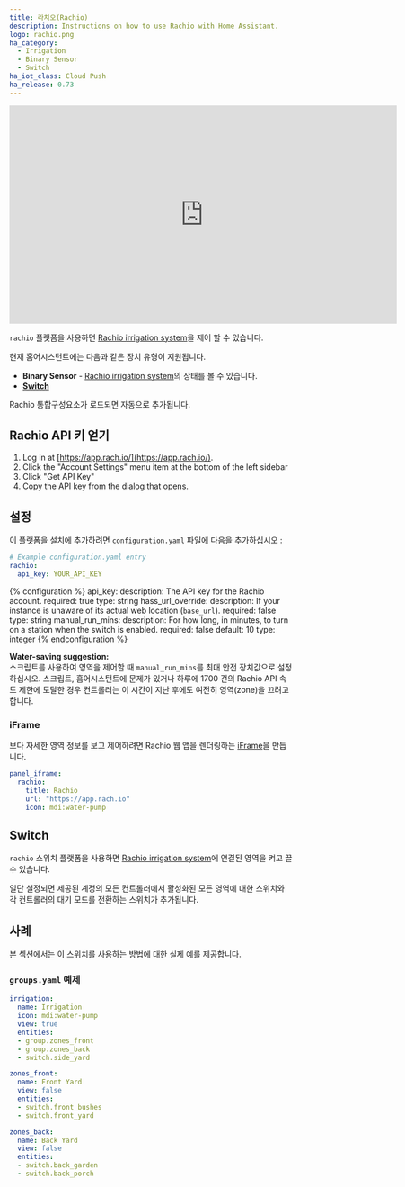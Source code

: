 ```yaml
---
title: 라치오(Rachio)
description: Instructions on how to use Rachio with Home Assistant.
logo: rachio.png
ha_category:
  - Irrigation
  - Binary Sensor
  - Switch
ha_iot_class: Cloud Push
ha_release: 0.73
---
```


<div class='videoWrapper'>
<iframe width="690" height="388" src="https://www.youtube.com/embed/qwYOxToNePM" frameborder="0" allow="accelerometer; autoplay; encrypted-media; gyroscope; picture-in-picture" allowfullscreen></iframe>
</div>

`rachio` 플랫폼을 사용하면 [Rachio irrigation system](https://rachio.com/)을 제어 할 수 있습니다.

현재 홈어시스턴트에는 다음과 같은 장치 유형이 지원됩니다.

- **Binary Sensor** - [Rachio irrigation system](https://rachio.com/)의 상태를 볼 수 있습니다.
- [**Switch**](#switch)

Rachio 통합구성요소가 로드되면 자동으로 추가됩니다.

## Rachio API 키 얻기

1. Log in at [https://app.rach.io/](https://app.rach.io/).
2. Click the "Account Settings" menu item at the bottom of the left sidebar
3. Click "Get API Key"
4. Copy the API key from the dialog that opens.

## 설정

이 플랫폼을 설치에 추가하려면 `configuration.yaml` 파일에 다음을 추가하십시오 :

```yaml
# Example configuration.yaml entry
rachio:
  api_key: YOUR_API_KEY
```

{% configuration %}
api_key:
  description: The API key for the Rachio account.
  required: true
  type: string
hass_url_override:
  description: If your instance is unaware of its actual web location (`base_url`).
  required: false
  type: string
manual_run_mins:
  description: For how long, in minutes, to turn on a station when the switch is enabled.
  required: false
  default: 10
  type: integer
{% endconfiguration %}

<div class='note'>

**Water-saving suggestion:**<br>
스크립트를 사용하여 영역을 제어할 때 `manual_run_mins`를 최대 안전 장치값으로 설정하십시오. 스크립트, 홈어시스턴트에 문제가 있거나 하루에 1700 건의 Rachio API 속도 제한에 도달한 경우 컨트롤러는 이 시간이 지난 후에도 여전히 영역(zone)을 끄려고 합니다. 

</div>

### iFrame

보다 자세한 영역 정보를 보고 제어하려면 Rachio 웹 앱을 렌더링하는 [iFrame](/integrations/panel_iframe/)을 만듭니다.

```yaml
panel_iframe:
  rachio:
    title: Rachio
    url: "https://app.rach.io"
    icon: mdi:water-pump
```

## Switch

`rachio` 스위치 플랫폼을 사용하면 [Rachio irrigation system](https://rachio.com/)에 연결된 영역을 켜고 끌 수 있습니다.

일단 설정되면 제공된 계정의 모든 컨트롤러에서 활성화된 모든 영역에 대한 스위치와 각 컨트롤러의 대기 모드를 전환하는 스위치가 추가됩니다.

## 사례

본 섹션에서는 이 스위치를 사용하는 방법에 대한 실제 예를 제공합니다.

### `groups.yaml` 예제

```yaml
irrigation:
  name: Irrigation
  icon: mdi:water-pump
  view: true
  entities:
  - group.zones_front
  - group.zones_back
  - switch.side_yard

zones_front:
  name: Front Yard
  view: false
  entities:
  - switch.front_bushes
  - switch.front_yard

zones_back:
  name: Back Yard
  view: false
  entities:
  - switch.back_garden
  - switch.back_porch
```
